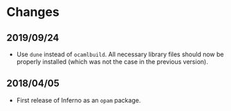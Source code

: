 # Changes

## 2019/09/24

* Use `dune` instead of `ocamlbuild`. All necessary library files
  should now be properly installed (which was not the case in the
  previous version).

## 2018/04/05

* First release of Inferno as an `opam` package.
